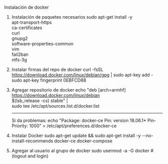 Instalación de docker 

1. Instalación de paquetes necesarios
     sudo apt-get install -y \
     apt-transport-https \
     ca-certificates \
     curl \
     gnupg2 \
     software-properties-common \
     vim \
     fail2ban \
     ntfs-3g

2. Instalar firmas del repo de docker
    curl -fsSL https://download.docker.com/linux/debian/gpg | sudo apt-key add -
    sudo apt-key fingerprint 0EBFCD88

3. Agregar repositorio de docker
    echo "deb [arch=armhf] https://download.docker.com/linux/debian \
     $(lsb_release -cs) stable" | \
    sudo tee /etc/apt/sources.list.d/docker.list

    -----------
    Si da problemas:
    echo "Package: docker-ce
    Pin: version 18.06.1*
    Pin-Priority: 1000" > /etc/apt/preferences.d/docker-ce

4. Instalar Docker
    sudo apt-get update && sudo apt-get install -y --no-install-recommends docker-ce docker-compose

5. Agregar al usuario al grupo de docker
    sudo usermod -a -G docker <usuario>
    #(logout and login)
